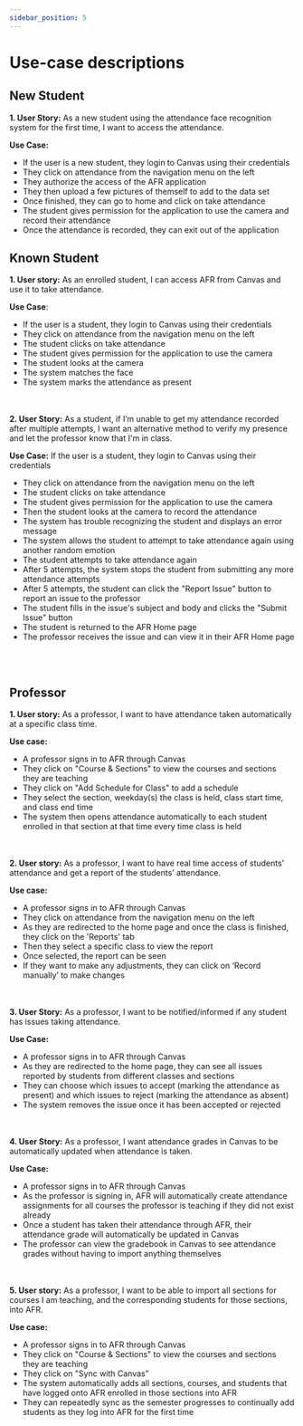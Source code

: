 ```yaml
---
sidebar_position: 5
---
```


# Use-case descriptions

## New Student
<b>1. User Story:</b>
As a new student using the attendance face recognition system for the first time, I want to access the attendance.<br/>

<b>Use Case:</b>
- If the user is a new student, they login to Canvas using their credentials
- They click on attendance from the navigation menu on the left
- They authorize the access of the AFR application
- They then upload a few pictures of themself to add to the data set
- Once finished, they can go to home and click on take attendance
- The student gives permission for the application to use the camera and record their attendance
- Once the attendance is recorded, they can exit out of the application

## Known Student
<b>1.	User story:</b>
As an enrolled student, I can access AFR from Canvas and use it to take attendance.<br/>

<b>Use Case</b>:
-	If the user is a student, they login to Canvas using their credentials
- They click on attendance from the navigation menu on the left
- The student clicks on take attendance
- The student gives permission for the application to use the camera
-	The student looks at the camera
-	The system matches the face
-	The system marks the attendance as present

<br></br>
<b>2. User Story:</b>
As a student, if I’m unable to get my attendance recorded after multiple attempts, I want an alternative method to verify my presence and let the professor know that I'm in class.<br/>

<b>Use Case:</b>
If the user is a student, they login to Canvas using their credentials
- They click on attendance from the navigation menu on the left
- The student clicks on take attendance
- The student gives permission for the application to use the camera
-	Then the student looks at the camera to record the attendance
-	The system has trouble recognizing the student and displays an error message
- The system allows the student to attempt to take attendance again using another random emotion
- The student attempts to take attendance again
- After 5 attempts, the system stops the student from submitting any more attendance attempts
- After 5 attempts, the student can click the "Report Issue" button to report an issue to the professor
- The student fills in the issue's subject and body and clicks the "Submit Issue" button
- The student is returned to the AFR Home page
-	The professor receives the issue and can view it in their AFR Home page

<br></br>
## Professor
<b>1.	User story:</b>
As a professor, I want to have attendance taken automatically at a specific class time.<br/>

<b>Use case:</b>
-	A professor signs in to AFR through Canvas
-	They click on "Course & Sections" to view the courses and sections they are teaching
-	They click on "Add Schedule for Class" to add a schedule
-	They select the section, weekday(s) the class is held, class start time, and class end time
- The system then opens attendance automatically to each student enrolled in that section at that time every time class is held

<br></br>
<b>2.	User story:</b>
As a professor, I want to have real time access of students' attendance and get a report of the students’ attendance.<br/>

<b>Use case:</b> 
-	A professor signs in to AFR through Canvas
-	They click on attendance from the navigation menu on the left
-	As they are redirected to the home page and once the class is finished, they click on the 'Reports' tab
-	Then they select a specific class to view the report
-	Once selected, the report can be seen
-	If they want to make any adjustments, they can click on ‘Record manually’ to make changes

<br></br>
<b>3. User Story:</b>
As a professor, I want to be notified/informed if any student has issues taking attendance.<br/>

<b>Use Case:</b>
-	A professor signs in to AFR through Canvas
-	As they are redirected to the home page, they can see all issues reported by students from different classes and sections
-	They can choose which issues to accept (marking the attendance as present) and which issues to reject (marking the attendance as absent)
-	The system removes the issue once it has been accepted or rejected

<br></br>
<b>4. User Story:</b>
As a professor, I want attendance grades in Canvas to be automatically updated when attendance is taken.</br>

<b>Use Case:</b>
 - A professor signs in to AFR through Canvas
 - As the professor is signing in, AFR will automatically create attendance assignments for all courses the professor is teaching if they did not exist already
 - Once a student has taken their attendance through AFR, their attendance grade will automatically be updated in Canvas
 - The professor can view the gradebook in Canvas to see attendance grades without having to import anything themselves

<br></br>
<b>5. User story:</b>
As a professor, I want to be able to import all sections for courses I am teaching, and the corresponding students for those sections, into AFR.

<b>Use case:</b>
 - A professor signs in to AFR through Canvas
 -	They click on "Course & Sections" to view the courses and sections they are teaching
 -	They click on "Sync with Canvas"
 -	The system automatically adds all sections, courses, and students that have logged onto AFR enrolled in those sections into AFR
 -	They can repeatedly sync as the semester progresses to continually add students as they log into AFR for the first time
